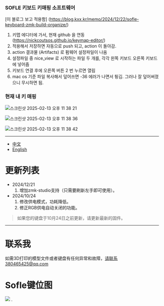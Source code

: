 ### SOFLE 키보드 키매핑 소프트웨어

[이 블로그 보고 적용함] (https://blog.kxx.kr/memo/2024/12/22/sofle-keyboard-zmk-build-organize/)

1. 키맵 에디터에 가서, 현재 github 을 연동 (https://nickcoutsos.github.io/keymap-editor/)
2. 적용해서 저장하면 자동으로 push 되고, action 이 돌아감.
3. action 결과물 (Artifacts) 로 펌웨어 설정파일이 나옴
4. 설정파일 중 nice_view 로 시작하는 파일 두 개를, 각각 왼쪽 키보드 오른쪽 키보드에 넣어줌
5. 키보드 연결 후에 오른쪽 버튼 2 번 누르면 열림
6. mac os 기준 파일 복사해서 덮어쓰면 -36 에러가 나면서 튕김. 그러나 잘 덮어써졌으니 무시하면 됨.

### 현재 내 키 매핑
![스크린샷 2025-02-13 오후 11 38 21](https://github.com/user-attachments/assets/2002a6cf-c18e-4835-b0c9-0ee75f46c4c9)

![스크린샷 2025-02-13 오후 11 38 36](https://github.com/user-attachments/assets/aac5bb8d-3ebd-4800-9f50-3a53cce71999)

![스크린샷 2025-02-13 오후 11 38 42](https://github.com/user-attachments/assets/9ac787b3-71a6-410c-9fd3-050e8cc7078c)

-----
- [中文](README.md)
- [English](README_EN.md)

# 更新列表

- 2024/12/21
  1. 增加zmk-studio支持（只需要刷新左手即可使用）。
- 2024/10/24
  1. 修改供电模式，功耗降低。
  2. 修正RGB供电自动关闭的功能。

> 如果您的键盘于10月24日之前更新，请更新最新的固件。
> 
---
# 联系我

如需3D打印的模型文件或者键盘有任何异常和故障，请联系380465425@qq.com

# Sofle键位图

<img src="keymap-drawer/sofle.svg" >
.
